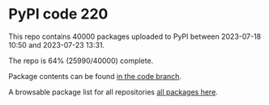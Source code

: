 # PyPI code 220

This repo contains 40000 packages uploaded to PyPI between 
2023-07-18 10:50 and 2023-07-23 13:31.

The repo is 64% (25990/40000) complete.

Package contents can be found [in the code branch](https://github.com/pypi-data/pypi-mirror-220/tree/code/packages).

A browsable package list for all repositories [all packages here](https://pypi-data.github.io/website/repositories/pypi-mirror-220).



